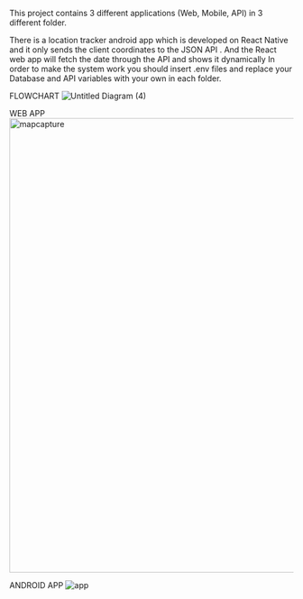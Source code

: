 
This project contains 3 different applications (Web, Mobile, API) in 3 different folder.

There is a location tracker android app which is developed on React Native and it only sends the client coordinates to the JSON API . 
And the React web app will fetch the date through the API and shows it dynamically
In order to make the system work you should insert .env files and replace your Database and API variables
with your own in each folder.

FLOWCHART
![Untitled Diagram (4)](https://user-images.githubusercontent.com/45043515/114609953-61bbd480-9c6d-11eb-99fe-6ca3c78820e0.png)

WEB APP
<img width="806" alt="mapcapture" src="https://user-images.githubusercontent.com/45043515/114608482-bcecc780-9c6b-11eb-9f5e-2bd18c36de35.PNG">

ANDROID APP
![app](https://user-images.githubusercontent.com/45043515/114610382-d3941e00-9c6d-11eb-854d-9be783151bb7.png)



